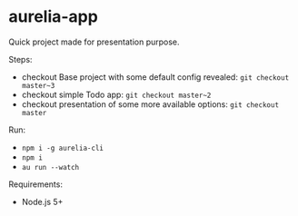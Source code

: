 # aurelia-app
Quick project made for presentation purpose.

Steps:
- checkout Base project with some default config revealed: `git checkout master~3`
- checkout simple Todo app: `git checkout master~2`
- checkout presentation of some more available options: `git checkout master`

Run:
- `npm i -g aurelia-cli`
- `npm i`
- `au run --watch`

Requirements:
- Node.js 5+
